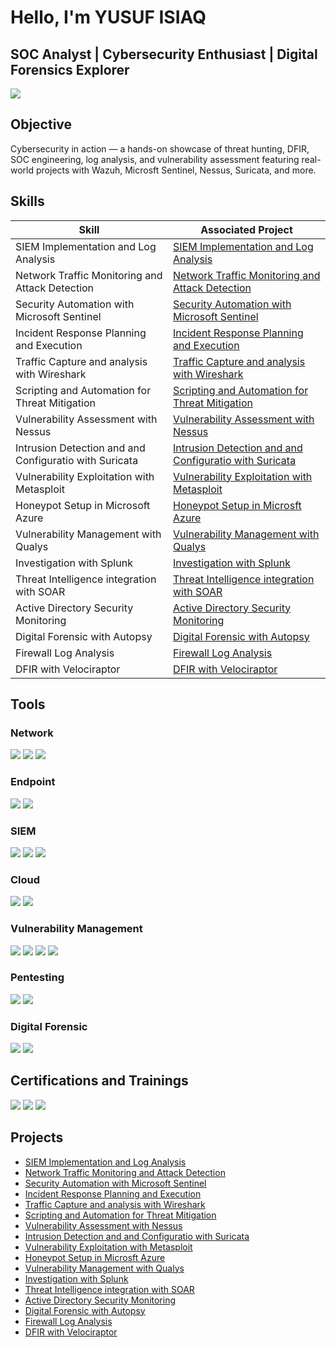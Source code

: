 # Hello, I'm YUSUF ISIAQ
## SOC Analyst | Cybersecurity Enthusiast | Digital Forensics Explorer

<a href="https://linkedin.com"><img src="https://img.shields.io/badge/-LinkedIn-0072b1?&style=for-the-badge&logo=linkedin&logoColor=white" /></a>





## Objective
Cybersecurity in action — a hands-on showcase of threat hunting, DFIR, SOC engineering, log analysis, and vulnerability assessment featuring real-world projects with Wazuh, Microsft Sentinel, Nessus, Suricata, and more.

## Skills

| Skill                                         | Associated Project         |
|-----------------------------------------------|----------------------------|
| SIEM Implementation and Log Analysis          | <a href="https://github.com/Cybernuggetz/SIEM-Implementation-and-Log-Analysis">SIEM Implementation and Log Analysis</a>|
| Network Traffic Monitoring and Attack Detection | <a href="https://github.com/Cybernuggetz/Network-Traffic-Monitoring-and-Attack-Detection">Network Traffic Monitoring and Attack Detection</a>|
| Security Automation with Microsoft Sentinel     | <a href="https://github.com/Cybernuggetz/-Security-Automation-with-Microsoft-Sentinel">Security Automation with Microsoft Sentinel   </a>|
| Incident Response Planning and Execution      | <a href="https://github.com/Cybernuggetz/Incident-Response-Planning-and-Execution-">Incident Response Planning and Execution </a>|
| Traffic Capture and analysis with Wireshark     | <a href="https://github.com/Cybernuggetz/Traffic-Capture-and-analysis-with-Wireshark">Traffic Capture and analysis with Wireshark</a>|
| Scripting and Automation for Threat Mitigation | <a href="https://github.com/Cybernuggetz/Scripting-and-Automation-for-Threat-Mitigation">Scripting and Automation for Threat Mitigation </a>|
| Vulnerability Assessment with Nessus        | <a href="https://github.com/Cybernuggetz/Vulnerability-Assessment-with-Nessus">Vulnerability Assessment with Nessus </a>|
| Intrusion Detection and and Configuratio with Suricata| <a href="https://github.com/Cybernuggetz/-Intrusion-Detection-and-and-Configuratio-with-Suricata"> Intrusion Detection and and Configuratio with Suricata</a>|
| Vulnerability Exploitation with Metasploit         | <a href="https://github.com/Cybernuggetz/-Vulnerability-Exploitation-with-Metasploit-">Vulnerability Exploitation with Metasploit </a>|
| Honeypot Setup in Microsoft Azure | <a href="https://github.com/Cybernuggetz/Honey-Pot">Honeypot Setup in Microsft Azure</a>|
| Vulnerability Management with Qualys         | <a href="https://github.com/Cybernuggetz/Vulnerability-Management-with-Qualys-">Vulnerability Management with Qualys </a>|
| Investigation with Splunk | <a href="https://github.com/Cybernuggetz/Alert-investigation-with-Splunk">Investigation with Splunk </a>|
| Threat Intelligence integration with SOAR | <a href="https://github.com/Cybernuggetz/Threat-Intelligence-integration-with-SOAR-">Threat Intelligence integration with SOAR</a>|
| Active Directory Security Monitoring | <a href="https://github.com/Cybernuggetz/Active-Directory-Security-Monitoring">Active Directory Security Monitoring </a>|
| Digital Forensic with Autopsy | <a href="https://github.com/Cybernuggetz/Digital-Forensic-with-Autopsy">Digital Forensic with Autopsy</a>|
| Firewall Log Analysis | <a href="https://github.com/Cybernuggetz/-Firewall-Log-Analysis">Firewall Log Analysis</a>|
| DFIR with Velociraptor | <a href="https://github.com/Cybernuggetz/DFIR-with-Velociraptor">DFIR with Velociraptor</a>|


## Tools


### Network
<div> 
   <a href="https://www.wireshark.org/"><img src="https://img.shields.io/badge/-Wireshark-1679A7?&style=for-the-badge&logo=Wireshark&logoColor=white" /></a>
   <a href="https://suricata.io/"> <img src="https://img.shields.io/badge/-Suricata-EF3B2D?&style=for-the-badge&logo=Suricata&logoColor=white" /></a> 
   <a href="https://www.snort.org/"><img src="https://img.shields.io/badge/-Snort-000000?&style=for-the-badge&logo=Snort&logoColor=white" /></a>
</div>

### Endpoint
<div>
   <a href="https://learn.microsoft.com/en-us/defender-endpoint/microsoft-defender-endpoint"><img src="https://img.shields.io/badge/-Microsoft_Defender_for_Endpoint-00A4EF?&style=for-the-badge&logo=Microsoft&logoColor=white" /></a>
   <a href="https://docs.velociraptor.app/"><img src="https://img.shields.io/badge/-Velociraptor-4B275F?&style=for-the-badge&logo=Velociraptor&logoColor=white" /></a>
</div>

### SIEM
<div>
    <a href="https://learn.microsoft.com/en-us/azure/sentinel/overview?tabs=defender-portal"><img src="https://img.shields.io/badge/-Microsoft_Sentinel-0078D4?&style=for-the-badge&logo=Microsoft&logoColor=white" /></a>
    <a href="https://www.splunk.com/"><img src="https://img.shields.io/badge/-Splunk-000000?&style=for-the-badge&logo=Splunk&logoColor=white" /></a>
   <a href="https://www.elastic.co/"> <img src="https://img.shields.io/badge/-Elastic-005571?&style=for-the-badge&logo=Elastic&logoColor=white" /></a>
</div>

### Cloud
<div>
   <a href="https://aws.amazon.com/free/?trk=2da1848f-e04f-49c6-8807-969126ffbf73&sc_channel=ps&ef_id=EAIaIQobChMIjJKkvLOFjwMVKwQGAB2Vyx_FEAAYASAAEgIxlfD_BwE:G:s&s_kwcid=AL!4422!3!733981739759!p!!g!!aws%20console!22258829493!178306028107&gad_campaignid=22258829493&gclid=EAIaIQobChMIjJKkvLOFjwMVKwQGAB2Vyx_FEAAYASAAEgIxlfD_BwE"> <img src="https://img.shields.io/badge/-AWS-232F3E?style=for-the-badge&logo=amazon-aws&logoColor=white" /></a>
    <a href="https://azure.microsoft.com/en-us/"><img src="https://img.shields.io/badge/-Microsoft_Azure-0089D6?&style=for-the-badge&logo=Microsoft-Azure&logoColor=white" />
    </a>    
</div>

### Vulnerability Management
<div>
    <a href="https://www.tenable.com/products/nessus"><img src="https://img.shields.io/badge/-Nessus-23B600?&style=for-the-badge&logo=Tenable&logoColor=white" /></a>
    <a href="https://www.openvas.org/"><img src="https://img.shields.io/badge/-OpenVAS-5CBB5A?&style=for-the-badge&logo=OpenVAS&logoColor=white" /></a>
    <a href="https://nmap.org/"><img src="https://img.shields.io/badge/-Nmap-000000?&style=for-the-badge&logo=Nmap&logoColor=white" /></a>
    <a href="https://www.qualys.com/"><img src="https://img.shields.io/badge/-Qualys-ED1C24?&style=for-the-badge&logo=Qualys&logoColor=white" /></a>    
    
</div>

### Pentesting
<div>
    <a href="https://www.metasploit.com/"><img src="https://img.shields.io/badge/Metasploit-000000?style=for-the-badge&color=black&labelColor=red" /></a>
    <a href="https://www.kali.org/tools/hydra/"><img src="https://img.shields.io/badge/-Hydra-000000?&style=for-the-badge&logo=Splunk&logoColor=white" /></a>
    
</div>

### Digital Forensic
<div>
    <a href="https://www.autopsy.com/"><img src="https://img.shields.io/badge/-Autopsy-000000?&style=for-the-badge&logoColor=white" /></a>
    <a href="https://docs.velociraptor.app/"><img src="https://img.shields.io/badge/-Velociraptor-4B275F?&style=for-the-badge&logo=Velociraptor&logoColor=white" /></a>
   
    
</div>


## Certifications and Trainings

<div>
<a href="https://www.coursera.org/professional-certificates/google-cybersecurity"><img src="https://img.shields.io/badge/-Google%20Cybersecurity%20Professional%20Certificate-4285F4?&style=for-the-badge&logo=google&logoColor=white" /></a>
<a href="https://www.netacad.com/courses/introduction-to-cybersecurity?courseLang=en-US"><img src="https://img.shields.io/badge/Cisco_Cybersecurity%20Training-1BA0D7?style=for-the-badge&logo=cisco&logoColor=white" /></a>
<a href="https://learn.microsoft.com/en-us/credentials/certifications/security-operations-analyst/?practice-assessment-type=certification"><img src="https://img.shields.io/badge/Microsoft_Certified-Security_Operations_Analyst_Associate-0078D4?style=for-the-badge&logo=microsoft&logoColor=white" /></a>
</div>

## Projects
- <a href="https://github.com/Cybernuggetz/SIEM-Implementation-and-Log-Analysis">SIEM Implementation and Log Analysis</a>
- <a href="https://github.com/Cybernuggetz/Network-Traffic-Monitoring-and-Attack-Detection">Network Traffic Monitoring and Attack Detection</a>
- <a href="https://github.com/Cybernuggetz/-Security-Automation-with-Microsoft-Sentinel">Security Automation with Microsoft Sentinel   </a>
- <a href="https://github.com/Cybernuggetz/Incident-Response-Planning-and-Execution-">Incident Response Planning and Execution </a>
- <a href="https://github.com/Cybernuggetz/Traffic-Capture-and-analysis-with-Wireshark">Traffic Capture and analysis with Wireshark</a>
- <a href="https://github.com/Cybernuggetz/Scripting-and-Automation-for-Threat-Mitigation">Scripting and Automation for Threat Mitigation </a>
- <a href="https://github.com/Cybernuggetz/Vulnerability-Assessment-with-Nessus">Vulnerability Assessment with Nessus </a>
- <a href="https://github.com/Cybernuggetz/-Intrusion-Detection-and-and-Configuratio-with-Suricata"> Intrusion Detection and and Configuratio with Suricata</a>
- <a href="https://github.com/Cybernuggetz/-Vulnerability-Exploitation-with-Metasploit-">Vulnerability Exploitation with Metasploit </a>
- <a href="https://github.com/Cybernuggetz/Honey-Pot">Honeypot Setup in Microsft Azure</a>
- <a href="https://github.com/Cybernuggetz/Vulnerability-Management-with-Qualys-">Vulnerability Management with Qualys </a>
- <a href="https://github.com/Cybernuggetz/Alert-investigation-with-Splunk">Investigation with Splunk </a>
- <a href="https://github.com/Cybernuggetz/Threat-Intelligence-integration-with-SOAR-">Threat Intelligence integration with SOAR</a>
- <a href="https://github.com/Cybernuggetz/Active-Directory-Security-Monitoring">Active Directory Security Monitoring </a>
- <a href="https://github.com/Cybernuggetz/Digital-Forensic-with-Autopsy">Digital Forensic with Autopsy</a>
- <a href="https://github.com/Cybernuggetz/-Firewall-Log-Analysis">Firewall Log Analysis</a>
- <a href="https://github.com/Cybernuggetz/DFIR-with-Velociraptor">DFIR with Velociraptor</a>
